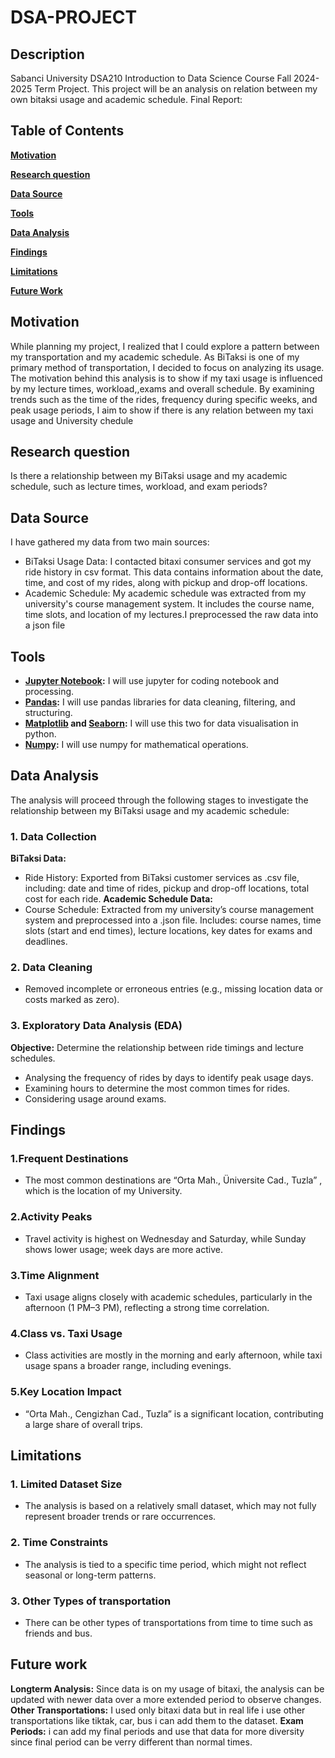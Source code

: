 # DSA-PROJECT
## Description
Sabanci University DSA210 Introduction to Data Science Course Fall 2024-2025 Term Project. This project will be an analysis on relation between my own bitaksi usage and academic schedule.
Final Report: 

## Table of Contents
**[Motivation](#motivation)**  

**[Research question](#research-question)**  

**[Data Source](#data-source)**  

**[Tools](#tools)**  

**[Data Analysis](#data-analysis)**

**[Findings](#findings)**

**[Limitations](#limitations)**  

**[Future Work](#future-work)**  

## Motivation
While planning my project, I realized that I could explore a pattern between my transportation and my academic schedule. As BiTaksi is one of my primary method of transportation, I decided to focus on analyzing its usage. The motivation behind this analysis is to show if my taxi usage is influenced by my lecture times, workload,,exams and overall schedule. By examining trends such as the time of the rides, frequency during specific weeks, and peak usage periods, I aim to show if there is any relation between my taxi usage and University chedule

## Research question
Is there a relationship between my BiTaksi usage and my academic schedule, such as lecture times, workload, and exam periods?

## Data Source
I have gathered my data from two main sources:
 - BiTaksi Usage Data: I contacted bitaxi consumer services and got my ride history in csv format. This data contains information about the date, time, and cost of my rides, along with pickup and drop-off locations.
 - Academic Schedule: My academic schedule was extracted from my university's course management system. It includes the course name, time slots, and location of my lectures.I preprocessed the raw data into a json file

## Tools

 - **[Jupyter Notebook](https://jupyter.org/):** I will use jupyter for coding notebook and processing.  
 - **[Pandas](https://pandas.pydata.org/):** I will use pandas libraries for data cleaning, filtering, and structuring.  
 - **[Matplotlib](https://matplotlib.org/) and [Seaborn](https://seaborn.pydata.org/):** I will use this two for data visualisation in python.  
 - **[Numpy](https://numpy.org/):** I will use numpy for mathematical operations.  

## Data Analysis 

The analysis will proceed through the following stages to investigate the relationship between my BiTaksi usage and my academic schedule:

### 1. Data Collection
**BiTaksi Data:**
 - Ride History: Exported from BiTaksi customer services as .csv file, including: date and time of rides, pickup and drop-off locations, total cost for each ride.
**Academic Schedule Data:**
 - Course Schedule: Extracted from my university’s course management system and preprocessed into a .json file. Includes: course names, time slots (start and end times), lecture locations, key dates for exams and deadlines.
### 2. Data Cleaning
 - Removed incomplete or erroneous entries (e.g., missing location data or costs marked as zero).
### 3. Exploratory Data Analysis (EDA) 
**Objective:** Determine the relationship between ride timings and lecture schedules.
 - Analysing the frequency of rides by days to identify peak usage days.
 - Examining  hours to determine the most common times for rides.
 - Considering usage around exams.

## Findings
###	1.Frequent Destinations
 - The most common destinations are “Orta Mah., Üniversite Cad., Tuzla” , which is the location of my University.
###	2.Activity Peaks
 - Travel activity is highest on Wednesday and Saturday, while Sunday shows lower usage; week days are more active.
###	3.Time Alignment
 - Taxi usage aligns closely with academic schedules, particularly in the afternoon (1 PM–3 PM), reflecting a strong time correlation.
###	4.Class vs. Taxi Usage
 - Class activities are mostly in the morning and early afternoon, while taxi usage spans a broader range, including evenings.
###	5.Key Location Impact
 - “Orta Mah., Cengizhan Cad., Tuzla” is a significant location, contributing a large share of overall trips.


## Limitations
###	1.	Limited Dataset Size
 - The analysis is based on a relatively small dataset, which may not fully represent broader trends or rare occurrences.
###	2.	Time Constraints
 - The analysis is tied to a specific time period, which might not reflect seasonal or long-term patterns.
### 3. Other Types of transportation
 - There can be other types of transportations from time to time such as friends and bus.
## Future work
**Longterm Analysis:** Since data is on my usage of bitaxi, the analysis can be updated with newer data over a more extended period to observe changes.
**Other Transportations:** I used only bitaxi data but in real life i use other transportations like tiktak, car, bus i can add them to the dataset.
**Exam Periods:** i can add my final periods and use that data for more diversity since final period can be verry different than normal times.

